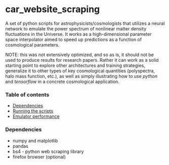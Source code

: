 # car_website_scraping
A set of python scripts for astrophysicists/cosmologists that utilizes a neural network to emulate the power spectrum of nonlinear matter density fluctuations in the Universe. It works as a high-dimensional parameter space interpolator aimed to speed up predictions as a function of cosmological parameters.

NOTE: this was not extensively optimized, and so as is, it should not be used to produce results for research papers. Rather it can work as a solid starting point to explore other architectures and  training strategies, generalize it to other types of key cosmological quantities (polyspectra, halo mass function, etc.), as well as simply illustrating how to use *python* and *tensorflow* in a concrete cosmological application.

### Table of contents
- [Dependencies](#dependencies)
- [Running the scripts](#running-the-scripts)
- [Emulator performance](#results-overview-for-different-cars-same-country)

### Dependencies

- numpy and matplotlib
- pandas
- bs4 - python web scraping library
- firefox browser (optional)
